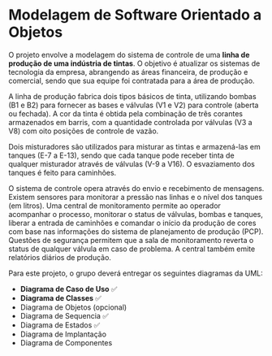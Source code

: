 # Modelagem de Software Orientado a Objetos


O projeto envolve a modelagem do sistema de controle de uma **linha de produção de uma indústria de tintas**. O objetivo é atualizar os sistemas de tecnologia da empresa, abrangendo as áreas financeira, de produção e comercial, sendo que sua equipe foi contratada para a área de produção.

A linha de produção fabrica dois tipos básicos de tinta, utilizando bombas (B1 e B2) para fornecer as bases e válvulas (V1 e V2) para controle (aberta ou fechada). A cor da tinta é obtida pela combinação de três corantes armazenados em barris, com a quantidade controlada por válvulas (V3 a V8) com oito posições de controle de vazão.

Dois misturadores são utilizados para misturar as tintas e armazená-las em tanques (E-7 a E-13), sendo que cada tanque pode receber tinta de qualquer misturador através de válvulas (V-9 a V16). O esvaziamento dos tanques é feito para caminhões.

O sistema de controle opera através do envio e recebimento de mensagens. Existem sensores para monitorar a pressão nas linhas e o nível dos tanques (em litros). Uma central de monitoramento permite ao operador acompanhar o processo, monitorar o status de válvulas, bombas e tanques, liberar a entrada de caminhões e comandar o início da produção de cores com base nas informações do sistema de planejamento de produção (PCP). Questões de segurança permitem que a sala de monitoramento reverta o status de qualquer válvula em caso de problema. A central também emite relatórios diários de produção.

Para este projeto, o grupo deverá entregar os seguintes diagramas da UML:

*   **Diagrama de Caso de Uso** ✅
*   **Diagrama de Classes** ✅
*   Diagrama de Objetos (opcional)
*   Diagrama de Sequencia ✅
*   Diagrama de Estados ✅
*   Diagrama de Implantação
*   Diagrama de Componentes
